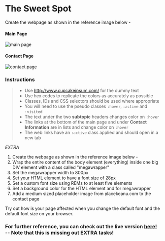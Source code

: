 # The Sweet Spot

Create the webpage as shown in the reference image below -

#### Main Page

![main page](images/main.png)

#### Contact Page

![contact page](images/contact.png)

### Instructions

> - Use http://www.cupcakeipsum.com/ for the dummy text
> - Use hex codes to replicate the colors as accurately as possible
> - Classes, IDs and CSS selectors should be used where appropriate
> - You will need to use the pseudo classes `:hover`, `:active` and `:visited`
> - The text under the two **subtopic** headers changes color on `:hover`
> - The links at the bottom of the main page and under **Contact Information** are in lists and change color on `:hover`
> - The web links have an `:active` class applied and should open in a new tab

*EXTRA*
1. Create the webpage as shown in the reference image below -
2. Wrap the entire content of the body element (everything) inside one big DIV element with a class called "megawrapper"
3. Set the megawrapper width to 800px
4. Set your HTML element to have a font size of 28px
5. Set a custom font size using REMs to at least five elements
6. Set a background color for the HTML element and for megawrapper
7. Add a medium sized placeholder image from placekeanu.com to the contact page

Try out how is your page affected when you change the default font and the default font size on your browser.

### For further reference, you can check out the live version [here!](https://digitalcareerinstitute.github.io/UIB-content-the-sweet-spot/index.html) -- Note that this is missing out EXTRA tasks!
